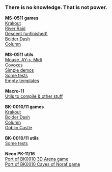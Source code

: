 ### There is no knowledge. That is not power.<br />
**MS-0511 games**<br />
[Krakout](https://github.com/blairecas/krakout/)<br />
[River Raid](https://github.com/blairecas/river/)<br />
[Descent (unfinished)](https://github.com/blairecas/descent/)<br />
[Bolder Dash](https://github.com/blairecas/bolder/)<br />
[Column](https://github.com/blairecas/column/)<br />
<br />
**MS-0511 utils**<br />
[Mouse, AY-s, Midi](https://github.com/blairecas/mousetest/)<br />
[Covoxes](https://github.com/blairecas/spcplay/)<br />
[Simple demos](https://github.com/blairecas/kosich/)<br />
[Some tests](https://github.com/blairecas/uknc_tests/)<br />
[Empty templates](https://github.com/blairecas/template/)<br />
<br />
**Macro-11**<br />
[Utils to compile & other stuff](https://github.com/blairecas/scripts/)<br />
<br />
**BK-0010/11 games**<br />
[Krakout](https://github.com/blairecas/krakout_bk0011m/)<br />
[Bolder Dash](https://github.com/blairecas/bolder_bk0010/)<br />
[Column](https://github.com/blairecas/column_bk0010/)<br />
[Goblin Castle](https://github.com/blairecas/goblin2_bk/)<br />
<br />
**BK-0010/11 utils**<br />
[Some tests](https://github.com/blairecas/bk_tests/)<br />
<br />
**Neon PK-11/16**<br />
[Port of BK0010 3D Arena game](https://github.com/blairecas/bk3da_neon/)<br />
[Port of BK0010 Caves of Noraf game](https://github.com/blairecas/caves_neon/)<br />
